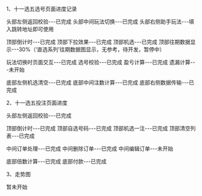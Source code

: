1、十一选五选号页面进度记录

头部左侧返回校验---已完成
头部中间玩法切换---已完成
头部右侧助手玩法---填入跳转地址即可使用

顶部倒计时---已完成
顶部下拉效果---已完成
顶部机选---已完成
顶部往期数据显示---30%（‘直选系列’往期数据图显示，无参考，待开发，暂停中）

玩法切换时页面交互---已完成
选号校验---已完成
盈亏计算---已完成
遗漏计算---未开始

底部左侧机选清空---已完成
底部中间注数计算---已完成
底部右侧数据传输---已完成

2、十一选五投注页面进度

头部左侧返回校验---已完成

顶部倒计时---已完成
顶部自选号码---已完成
顶部机选一注---已完成
顶部清空列表---已完成

中间订单处理---已完成
中间删除订单---已完成
中间编辑订单---未开始

底部倍数计算---已完成
底部付款---已完成

3、走势图

暂未开始
